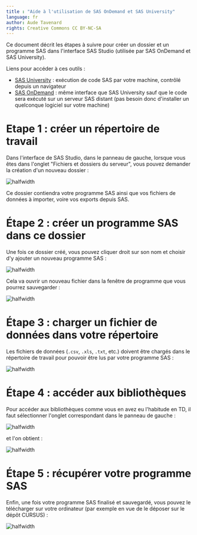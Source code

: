 ```yaml
---
title : "Aide à l'utilisation de SAS OnDemand et SAS University"
language: fr
author: Aude Tavenard
rights: Creative Commons CC BY-NC-SA
---
```


Ce document décrit les étapes à suivre pour créer un dossier et un programme SAS dans l'interface SAS Studio (utilisée par SAS OnDemand et SAS University).

Liens pour accéder à ces outils :

* [SAS University](https://www.sas.com/en_us/software/university-edition/download-software.html) : exécution de code SAS par votre machine, contrôlé depuis un navigateur
* [SAS OnDemand](https://welcome.oda.sas.com/login) : même interface que SAS University sauf que le code sera exécuté sur un serveur SAS distant (pas besoin donc d'installer un quelconque logiciel sur votre machine)

# Etape 1 : créer un répertoire de travail

Dans l'interface de SAS Studio, dans le panneau de gauche, lorsque vous êtes dans l'onglet "Fichiers et dossiers du serveur", vous pouvez demander la création d'un nouveau dossier :

![halfwidth](img/nouveau_dossier.png)&nbsp;

Ce dossier contiendra votre programme SAS ainsi que vos fichiers de données à importer, voire vos exports depuis SAS.

# Étape 2 : créer un programme SAS dans ce dossier

Une fois ce dossier créé, vous pouvez cliquer droit sur son nom et choisir d'y ajouter un nouveau programme SAS :

![halfwidth](img/nouveau_programme.png)&nbsp;

Cela va ouvrir un nouveau fichier dans la fenêtre de programme que vous pourrez sauvegarder :

![halfwidth](img/enregistrer_sous.png)&nbsp;

# Étape 3 : charger un fichier de données dans votre répertoire

Les fichiers de données (`.csv`, `.xls`, `.txt`, etc.) doivent être chargés dans le répertoire de travail pour pouvoir être lus par votre programme SAS :

![halfwidth](img/charger_fichier.png)&nbsp;

# Étape 4 : accéder aux bibliothèques

Pour accéder aux bibliothèques comme vous en avez eu l'habitude en TD, il faut sélectionner l'onglet correspondant dans le panneau de gauche :

![halfwidth](img/biblio1.png)&nbsp;

et l'on obtient :

![halfwidth](img/biblio2.png)&nbsp;

# Étape 5 : récupérer votre programme SAS

Enfin, une fois votre programme SAS finalisé et sauvegardé, vous pouvez le télécharger sur votre ordinateur (par exemple en vue de le déposer sur le dépôt CURSUS) :

![halfwidth](img/dl_fichier.png)&nbsp;
